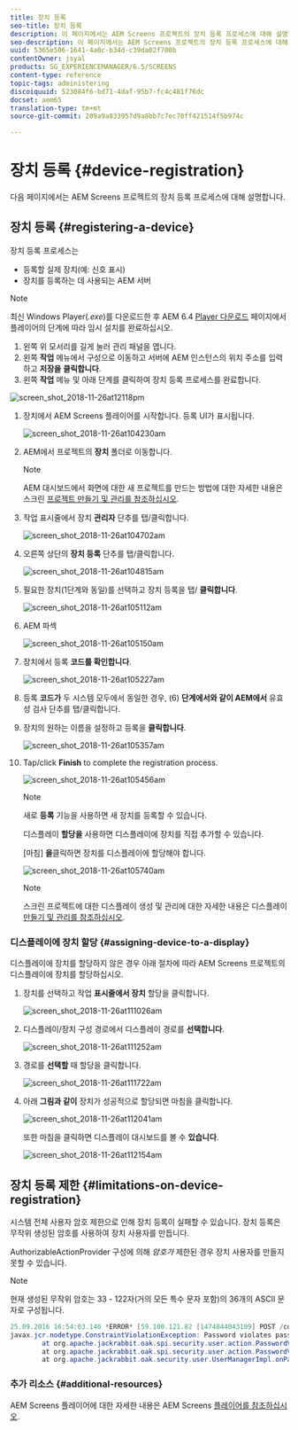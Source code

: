 ```yaml
---
title: 장치 등록
seo-title: 장치 등록
description: 이 페이지에서는 AEM Screens 프로젝트의 장치 등록 프로세스에 대해 설명합니다.
seo-description: 이 페이지에서는 AEM Screens 프로젝트의 장치 등록 프로세스에 대해 설명합니다.
uuid: 5365e506-1641-4a0c-b34d-c39da02f700b
contentOwner: jsyal
products: SG_EXPERIENCEMANAGER/6.5/SCREENS
content-type: reference
topic-tags: administering
discoiquuid: 523084f6-bd71-4daf-95b7-fc4c481f76dc
docset: aem65
translation-type: tm+mt
source-git-commit: 209a9a833957d9a8bb7c7ec70ff421514f5b974c

---
```



# 장치 등록 {#device-registration}

다음 페이지에서는 AEM Screens 프로젝트의 장치 등록 프로세스에 대해 설명합니다.

## 장치 등록 {#registering-a-device}

장치 등록 프로세스는

* 등록할 실제 장치(예: 신호 표시)
* 장치를 등록하는 데 사용되는 AEM 서버

>[!NOTE]
>
>최신 Windows Player(*.exe*)를 다운로드한 후 AEM 6.4 [Player 다운로드](https://download.macromedia.com/screens/) 페이지에서 플레이어의 단계에 따라 임시 설치를 완료하십시오.
>
>1. 왼쪽 위 모서리를 길게 눌러 관리 패널을 엽니다.
>1. 왼쪽 **작업** 메뉴에서 구성으로 이동하고 서버에 AEM 인스턴스의 위치 주소를 입력하고 **저장을** **클릭합니다**.
>1. 왼쪽 **작업** 메뉴 및 아래 단계를 클릭하여 장치 등록 프로세스를 완료합니다.
>



![screen_shot_2018-11-26at12118pm](assets/screen_shot_2018-11-26at12118pm.png)

1. 장치에서 AEM Screens 플레이어를 시작합니다. 등록 UI가 표시됩니다.

   ![screen_shot_2018-11-26at104230am](assets/screen_shot_2018-11-26at104230am.png)

1. AEM에서 프로젝트의 **장치** 폴더로 이동합니다.

   >[!NOTE]
   >
   >AEM 대시보드에서 화면에 대한 새 프로젝트를 만드는 방법에 대한 자세한 내용은 스크린 [프로젝트 만들기 및 관리를 참조하십시오](creating-a-screens-project.md).

1. 작업 표시줄에서 장치 **관리자** 단추를 탭/클릭합니다.

   ![screen_shot_2018-11-26at104702am](assets/screen_shot_2018-11-26at104702am.png)

1. 오른쪽 상단의 **장치 등록** 단추를 탭/클릭합니다.

   ![screen_shot_2018-11-26at104815am](assets/screen_shot_2018-11-26at104815am.png)

1. 필요한 장치(1단계와 동일)를 선택하고 장치 등록을 탭/ **클릭합니다**.

   ![screen_shot_2018-11-26at105112am](assets/screen_shot_2018-11-26at105112am.png)

1. AEM 파섹

   ![screen_shot_2018-11-26at105150am](assets/screen_shot_2018-11-26at105150am.png)

1. 장치에서 등록 **코드를 확인합니다**.

   ![screen_shot_2018-11-26at105227am](assets/screen_shot_2018-11-26at105227am.png)

1. 등록 **코드가** 두 시스템 모두에서 동일한 경우, (6) **단계에서와 같이 AEM에서** 유효성 검사 단추를 탭/클릭합니다.
1. 장치의 원하는 이름을 설정하고 등록을 **클릭합니다**.

   ![screen_shot_2018-11-26at105357am](assets/screen_shot_2018-11-26at105357am.png)

1. Tap/click **Finish** to complete the registration process.

   ![screen_shot_2018-11-26at105456am](assets/screen_shot_2018-11-26at105456am.png)

   >[!NOTE]
   >
   >새로 **등록** 기능을 사용하면 새 장치를 등록할 수 있습니다.
   >
   >디스플레이 **할당을** 사용하면 디스플레이에 장치를 직접 추가할 수 있습니다.

   [마침] **을**&#x200B;클릭하면 장치를 디스플레이에 할당해야 합니다.

   ![screen_shot_2018-11-26at105740am](assets/screen_shot_2018-11-26at105740am.png)

   >[!NOTE]
   >
   >스크린 프로젝트에 대한 디스플레이 생성 및 관리에 대한 자세한 내용은 디스플레이 [만들기 및 관리를 참조하십시오](managing-displays.md).

### 디스플레이에 장치 할당 {#assigning-device-to-a-display}

디스플레이에 장치를 할당하지 않은 경우 아래 절차에 따라 AEM Screens 프로젝트의 디스플레이에 장치를 할당하십시오.

1. 장치를 선택하고 작업 **표시줄에서 장치** 할당을 클릭합니다.

   ![screen_shot_2018-11-26at111026am](assets/screen_shot_2018-11-26at111026am.png)

1. 디스플레이/장치 구성 경로에서 디스플레이 경로를 **선택합니다**.

   ![screen_shot_2018-11-26at111252am](assets/screen_shot_2018-11-26at111252am.png)

1. 경로를 **선택할** 때 할당을 클릭합니다.

   ![screen_shot_2018-11-26at111722am](assets/screen_shot_2018-11-26at111722am.png)

1. 아래 **그림과 같이** 장치가 성공적으로 할당되면 마침을 클릭합니다.

   ![screen_shot_2018-11-26at112041am](assets/screen_shot_2018-11-26at112041am.png)

   또한 마침을 클릭하면 디스플레이 대시보드를 볼 수 **있습니다**.

   ![screen_shot_2018-11-26at112154am](assets/screen_shot_2018-11-26at112154am.png)

## 장치 등록 제한 {#limitations-on-device-registration}

시스템 전체 사용자 암호 제한으로 인해 장치 등록이 실패할 수 있습니다. 장치 등록은 무작위 생성된 암호를 사용하여 장치 사용자를 만듭니다.

AuthorizableActionProvider 구성에 의해 *암호가* 제한된 경우 장치 사용자를 만들지 못할 수 있습니다.

>[!NOTE]
>
>현재 생성된 무작위 암호는 33 - 122자(거의 모든 특수 문자 포함)의 36개의 ASCII 문자로 구성됩니다.

```java
25.09.2016 16:54:03.140 *ERROR* [59.100.121.82 [1474844043109] POST /content/screens/svc/registration HTTP/1.1] com.adobe.cq.screens.device.registration.impl.RegistrationServlet Error during device registration
javax.jcr.nodetype.ConstraintViolationException: Password violates password constraint (^(?=.*\d).{7,9}$).
        at org.apache.jackrabbit.oak.spi.security.user.action.PasswordValidationAction.validatePassword(PasswordValidationAction.java:105)
        at org.apache.jackrabbit.oak.spi.security.user.action.PasswordValidationAction.onPasswordChange(PasswordValidationAction.java:76)
        at org.apache.jackrabbit.oak.security.user.UserManagerImpl.onPasswordChange(UserManagerImpl.java:308)
```

### 추가 리소스 {#additional-resources}

AEM Screens 플레이어에 대한 자세한 내용은 AEM Screens [플레이어를 참조하십시오](working-with-screens-player.md).

